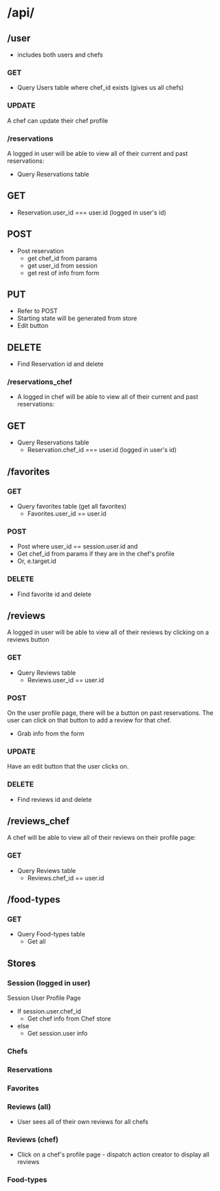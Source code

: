 # /api/

## /user

- includes both users and chefs

### GET

- Query Users table where chef_id exists (gives us all chefs)

### UPDATE

A chef can update their chef profile

### /reservations

A logged in user will be able to view all of their current and past reservations:

- Query Reservations table

## GET

- Reservation.user_id === user.id (logged in user's id)

## POST

- Post reservation
  - get chef_id from params
  - get user_id from session
  - get rest of info from form

## PUT

- Refer to POST
- Starting state will be generated from store
- Edit button

## DELETE

- Find Reservation id and delete

### /reservations_chef

- A logged in chef will be able to view all of their current and past reservations:

## GET

- Query Reservations table
  - Reservation.chef_id === user.id (logged in user's id)

## /favorites

### GET

- Query favorites table (get all favorites)
  - Favorites.user_id == user.id

### POST

- Post where user_id == session.user.id and
- Get chef_id from params if they are in the chef's profile
- Or, e.target.id

### DELETE

- Find favorite id and delete

## /reviews

A logged in user will be able to view all of their reviews by clicking on a reviews button

### GET

- Query Reviews table
  - Reviews.user_id == user.id

### POST

On the user profile page, there will be a button on past reservations.
The user can click on that button to add a review for that chef.

- Grab info from the form

### UPDATE

Have an edit button that the user clicks on.

### DELETE

- Find reviews id and delete

## /reviews_chef

A chef will be able to view all of their reviews on their profile page:

### GET

- Query Reviews table
  - Reviews.chef_id == user.id

## /food-types

### GET

- Query Food-types table
  - Get all

## Stores

### Session (logged in user)

Session User Profile Page

- If session.user.chef_id
  - Get chef info from Chef store
- else
  - Get session.user info

### Chefs

### Reservations

### Favorites

### Reviews (all)

- User sees all of their own reviews for all chefs

### Reviews (chef)

- Click on a chef's profile page - dispatch action creator to display all reviews

### Food-types
